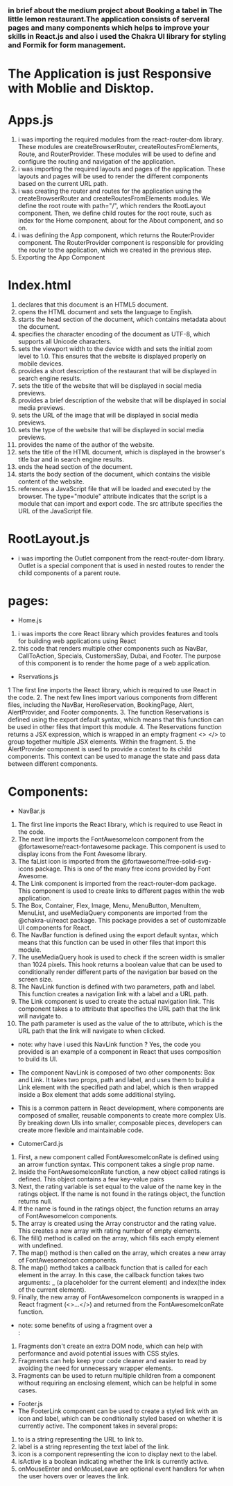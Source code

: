 ### in brief about the medium project about Booking a tabel in The little lemon restaurant.The application consists of serveral pages and many components which helps to improve your skills in React.js and also i used the Chakra UI library for styling and Formik for form management.

# The Application is just Responsive with Moblie and Disktop.

# Apps.js

1. i was importing the required modules from the react-router-dom library. These modules are createBrowserRouter, createRoutesFromElements, Route, and RouterProvider. These modules will be used to define and configure the routing and navigation of the application.
2. i was importing the required layouts and pages of the application. These layouts and pages will be used to render the different components based on the current URL path.
3. i was creating the router and routes for the application using the createBrowserRouter and createRoutesFromElements modules. We define the root route with path="/", which renders the RootLayout component. Then, we define child routes for the root route, such as index for the Home component, about for the About component, and so on.
4. i was defining the App component, which returns the RouterProvider component. The RouterProvider component is responsible for providing the router to the application, which we created in the previous step.
5. Exporting the App Component

# Index.html

1. <!DOCTYPE html> declares that this document is an HTML5 document.
2. <html lang="en"> opens the HTML document and sets the language to English.
3. <head> starts the head section of the document, which contains metadata about the document.
4. <meta charset="UTF-8" /> specifies the character encoding of the document as UTF-8, which supports all Unicode characters.
5. <meta name="viewport" content="width=device-width, initial-scale=1.0" /> sets the viewport width to the device width and sets the initial zoom level to 1.0. This ensures that the website is displayed properly on mobile devices.
6. <meta name="description" content="A restaurant has delicious classic and modern meals" /> provides a short description of the restaurant that will be displayed in search engine results.
7. <meta name="og:title" content="Our Menu" /> sets the title of the website that will be displayed in social media previews.
8. <meta name="og:description" content="creating a table booking form for the Little Lemon website" /> provides a brief description of the website that will be displayed in social media previews.
9. <meta name="og:image" content="./img/Logo .svg" /> sets the URL of the image that will be displayed in social media previews.
10. <meta name="og:type" content="website"> sets the type of the website that will be displayed in social media previews.
11. <meta name="author" content="Little Lemon Restaurant"> provides the name of the author of the website.
12. <title>Little lemon Restaurant</title> sets the title of the HTML document, which is displayed in the browser's title bar and in search engine results.
13. </head> ends the head section of the document.
14. <body> starts the body section of the document, which contains the visible content of the website.
15. <script type="module" src="/src/index.js"></script> references a JavaScript file that will be loaded and executed by the browser. The type="module" attribute indicates that the script is a module that can import and export code. The src attribute specifies the URL of the JavaScript file.

# RootLayout.js

- i was importing the Outlet component from the react-router-dom library. Outlet is a special component that is used in nested routes to render the child components of a parent route.

# pages:

- Home.js

1. i was imports the core React library which provides features and tools for building web applications using React
2. this code that renders multiple other components such as NavBar, CallToAction, Specials, CustomersSay, Dubai, and Footer. The purpose of this component is to render the home page of a web application.

- Rservations.js

1 The first line imports the React library, which is required to use React in the code. 2. The next few lines import various components from different files, including the NavBar, HeroReservation, BookingPage, Alert, AlertProvider, and Footer components. 3. The function Reservations is defined using the export default syntax, which means that this function can be used in other files that import this module. 4. The Reservations function returns a JSX expression, which is wrapped in an empty fragment <> </> to group together multiple JSX elements.
Within the fragment. 5. the AlertProvider component is used to provide a context to its child components. This context can be used to manage the state and pass data between different components.

# Components:

- NavBar.js

1. The first line imports the React library, which is required to use React in the code.
2. The next line imports the FontAwesomeIcon component from the @fortawesome/react-fontawesome package. This component is used to display icons from the Font Awesome library.
3. The faList icon is imported from the @fortawesome/free-solid-svg-icons package. This is one of the many free icons provided by Font Awesome.
4. The Link component is imported from the react-router-dom package. This component is used to create links to different pages within the web application.
5. The Box, Container, Flex, Image, Menu, MenuButton, MenuItem, MenuList, and useMediaQuery components are imported from the @chakra-ui/react package. This package provides a set of customizable UI components for React.
6. The NavBar function is defined using the export default syntax, which means that this function can be used in other files that import this module.
7. The useMediaQuery hook is used to check if the screen width is smaller than 1024 pixels. This hook returns a boolean value that can be used to conditionally render different parts of the navigation bar based on the screen size.
8. The NavLink function is defined with two parameters, path and label. This function creates a navigation link with a label and a URL path.
9. The Link component is used to create the actual navigation link. This component takes a to attribute that specifies the URL path that the link will navigate to.
10. The path parameter is used as the value of the to attribute, which is the URL path that the link will navigate to when clicked.

- note: why have i used this NavLink function ?
  Yes, the code you provided is an example of a component in React that uses composition to build its UI.
- The component NavLink is composed of two other components: Box and Link. It takes two props, path and label, and uses them to build a Link element with the specified path and label, which is then wrapped inside a Box element that adds some additional styling.

- This is a common pattern in React development, where components are composed of smaller, reusable components to create more complex UIs. By breaking down UIs into smaller, composable pieces, developers can create more flexible and maintainable code.

- CutomerCard.js

1. First, a new component called FontAwesomeIconRate is defined using an arrow function syntax. This component takes a single prop name.
2. Inside the FontAwesomeIconRate function, a new object called ratings is defined. This object contains a few key-value pairs
3. Next, the rating variable is set equal to the value of the name key in the ratings object. If the name is not found in the ratings object, the function returns null.
4. If the name is found in the ratings object, the function returns an array of FontAwesomeIcon components.
5. The array is created using the Array constructor and the rating value. This creates a new array with rating number of empty elements.
6. The fill() method is called on the array, which fills each empty element with undefined.
7. The map() method is then called on the array, which creates a new array of FontAwesomeIcon components.
8. The map() method takes a callback function that is called for each element in the array. In this case, the callback function takes two arguments: \_ (a placeholder for the current element) and index(the index of the current element).
9. Finally, the new array of FontAwesomeIcon components is wrapped in a React fragment (<>...</>) and returned from the FontAwesomeIconRate function.

- note: some benefits of using a fragment over a <div>:

1. Fragments don't create an extra DOM node, which can help with performance and avoid potential issues with CSS styles.
2. Fragments can help keep your code cleaner and easier to read by avoiding the need for unnecessary wrapper elements.
3. Fragments can be used to return multiple children from a component without requiring an enclosing element, which can be helpful in some cases.

- Footer.js
- The FooterLink component can be used to create a styled link with an icon and label, which can be conditionally styled based on whether it is currently active.
  The component takes in several props:

1. to is a string representing the URL to link to.
2. label is a string representing the text label of the link.
3. icon is a component representing the icon to display next to the label.
4. isActive is a boolean indicating whether the link is currently active.
5. onMouseEnter and onMouseLeave are optional event handlers for when the user hovers over or leaves the link.
